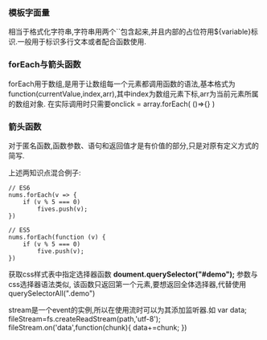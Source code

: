 ### 模板字面量
相当于格式化字符串,字符串用两个``包含起来,并且内部的占位符用${variable}标识.一般用于标识多行文本或者配合函数使用.

### forEach与箭头函数
forEach用于数组,是用于让数组每一个元素都调用函数的语法,基本格式为function(currentValue,index,arr),其中index为数组元素下标,arr为当前元素所属的数组对象.
在实际调用时只需要onclick = array.forEach( ()=>{} )

### 箭头函数
对于匿名函数,函数参数、语句和返回值才是有价值的部分,只是对原有定义方式的简写.

上述两知识点混合例子:
```
// ES6
nums.forEach(v => {
	if (v % 5 === 0)
		fives.push(v);
})

// ES5
nums.forEach(function (v) {
	if (v % 5 === 0)
		five.push(v);
})
```

获取css样式表中指定选择器函数
**doument.querySelector("#demo");**
参数与css选择器语法类似,
该函数只返回第一个元素,要想返回全体选择器,代替使用querySelectorAll(".demo")

stream是一个event的实例,所以在使用流时可以为其添加监听器.如 
var data;
fileStream=fs.createReadStream(path,'utf-8');
fileStream.on('data',function(chunk){
	data+=chunk;
})
														